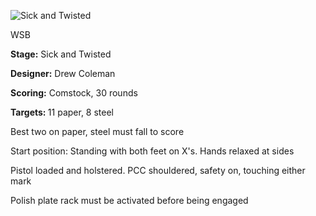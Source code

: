 ![Sick and Twisted](https://github.com/bagellord/USPSA-Stages/blob/master/26-30%20rounds/Skipping%20Around%20-%2030%20Rounds%20-%20Comstock/Skipping%20Around.png)

WSB

<b>Stage:</b> Sick and Twisted

<b>Designer:</b> Drew Coleman

<b>Scoring:</b> Comstock, 30 rounds

<b>Targets: </b>11 paper, 8 steel

Best two on paper, steel must fall to score

Start position: Standing with both feet on X's. Hands relaxed at sides

Pistol loaded and holstered. PCC shouldered, safety on, touching either mark

Polish plate rack must be activated before being engaged